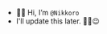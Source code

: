- 👋🏼 Hi, I’m ```@Nikkoro ```
- I'll update this later. ✌🏼😉

<!---
Nikkoro/Nikkoro is a ✨ special ✨ repository because its `README.md` (this file) appears on your GitHub profile.
You can click the Preview link to take a look at your changes.
--->
